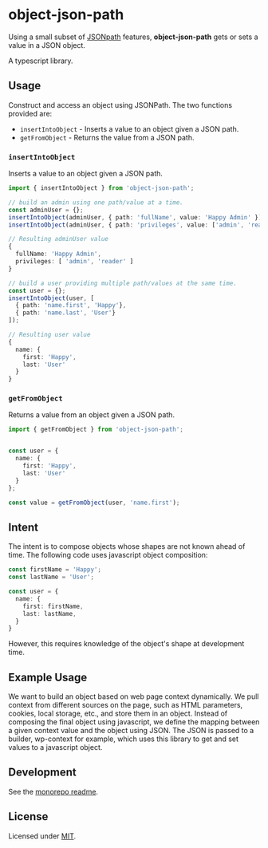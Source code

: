 # **object-json-path**

Using a small subset of [JSONpath](https://jsontostring.com/jsonpath/) features, **object-json-path** gets or sets a value in a JSON object.

A typescript library.

## Usage

Construct and access an object using JSONPath. The two functions provided are:

* `insertIntoObject` - Inserts a value to an object given a JSON path.
* `getFromObject` - Returns the value from a JSON path.

### `insertIntoObject`

Inserts a value to an object given a JSON path.

```typescript
import { insertIntoObject } from 'object-json-path';

// build an admin using one path/value at a time.
const adminUser = {};
insertIntoObject(adminUser, { path: 'fullName', value: 'Happy Admin' });
insertIntoObject(adminUser, { path: 'privileges', value: ['admin', 'reader'] });

// Resulting adminUser value
{
  fullName: 'Happy Admin',
  privileges: [ 'admin', 'reader' ]
}

// build a user providing multiple path/values at the same time.
const user = {};
insertIntoObject(user, [
  { path: 'name.first', 'Happy'},
  { path: 'name.last', 'User'}
]);

// Resulting user value
{
  name: {
    first: 'Happy',
    last: 'User'
  }
}
```

### `getFromObject`

Returns a value from an object given a JSON path.

```typescript
import { getFromObject } from 'object-json-path';


const user = {
  name: {
    first: 'Happy',
    last: 'User'
  }
};

const value = getFromObject(user, 'name.first');

```

## Intent

The intent is to compose objects whose shapes are not known ahead of time. The following code uses javascript object composition:

```typescript
const firstName = 'Happy';
const lastName = 'User';

const user = {
  name: {
    first: firstName,
    last: lastName,
  }
}
```

However, this requires knowledge of the object's shape at development time.

## Example Usage

We want to build an object based on web page context dynamically. We pull context from different sources on the page, such as HTML parameters, cookies, local storage, etc., and store them in an object. Instead of composing the final object using javascript, we define the mapping between a given context value and the object using JSON. The JSON is passed to a builder, wp-context for example, which uses this library to get and set values to a javascript object.

## Development

See the [monorepo readme](https://www.github.com/erichosick/tm-support).

## License

Licensed under [MIT](./LICENSE.md).
